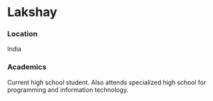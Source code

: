 # Lakshay
### Location

India

### Academics

Current high school student. Also attends specialized high school for programming and information technology.

